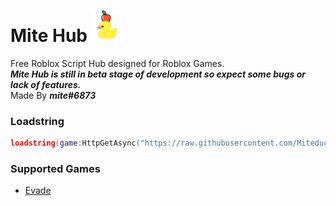 # Mite Hub [<img src="Images/MiteHubLogo.png" width=50>](https://discord.gg/BuCZqwc2Ux)
Free Roblox Script Hub designed for Roblox Games.  
***Mite Hub is still in beta stage of development so expect some bugs or lack of features.***  
Made By ***mite#6873***  
### Loadstring
```lua
loadstring(game:HttpGetAsync("https://raw.githubusercontent.com/Miteduckings/Mite-Hub/main/Loader.lua))()
```
### Supported Games
- [Evade](https://www.roblox.com/games/9872472334/)
